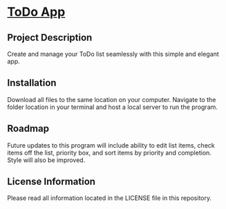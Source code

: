# <a href="https://akabor.github.io/ToDo-App/">ToDo App</a>
## Project Description

Create and manage your ToDo list seamlessly with this simple and elegant app.

## Installation

Download all files to the same location on your computer. Navigate to the folder location in your terminal and host a local server to run the program.

## Roadmap

Future updates to this program will include ability to edit list items, check items off the list, priority box, and sort items by priority and completion. Style will also be improved.

## License Information

Please read all information located in the LICENSE file in this repository.
